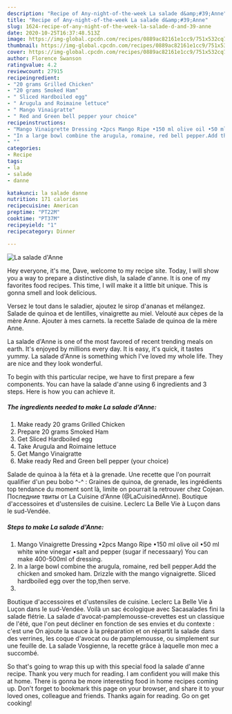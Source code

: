 ```yaml
---
description: "Recipe of Any-night-of-the-week La salade d&amp;#39;Anne"
title: "Recipe of Any-night-of-the-week La salade d&amp;#39;Anne"
slug: 1624-recipe-of-any-night-of-the-week-la-salade-d-and-39-anne
date: 2020-10-25T16:37:48.513Z
image: https://img-global.cpcdn.com/recipes/0889ac82161e1cc9/751x532cq70/la-salade-danne-recipe-main-photo.jpg
thumbnail: https://img-global.cpcdn.com/recipes/0889ac82161e1cc9/751x532cq70/la-salade-danne-recipe-main-photo.jpg
cover: https://img-global.cpcdn.com/recipes/0889ac82161e1cc9/751x532cq70/la-salade-danne-recipe-main-photo.jpg
author: Florence Swanson
ratingvalue: 4.2
reviewcount: 27915
recipeingredient:
- "20 grams Grilled Chicken"
- "20 grams Smoked Ham"
- " Sliced Hardboiled egg"
- " Arugula and Roimaine lettuce"
- " Mango Vinaigratte"
- " Red and Green bell pepper your choice"
recipeinstructions:
- "Mango Vinaigrette Dressing •2pcs Mango Ripe •150 ml olive oil •50 ml white wine vinegar •salt and pepper (sugar if necessaary) You can make 400-500ml of dressing."
- "In a large bowl combine the arugula, romaine, red bell pepper.Add the chicken and smoked ham. Drizzle with the mango vignaigrette. Sliced hardboiled egg over the top,then serve."
- ""
categories:
- Recipe
tags:
- la
- salade
- danne

katakunci: la salade danne 
nutrition: 171 calories
recipecuisine: American
preptime: "PT22M"
cooktime: "PT37M"
recipeyield: "1"
recipecategory: Dinner

---
```



![La salade d&#39;Anne](https://img-global.cpcdn.com/recipes/0889ac82161e1cc9/751x532cq70/la-salade-danne-recipe-main-photo.jpg)

Hey everyone, it's me, Dave, welcome to my recipe site. Today, I will show you a way to prepare a distinctive dish, la salade d&#39;anne. It is one of my favorites food recipes. This time, I will make it a little bit unique. This is gonna smell and look delicious.

Versez le tout dans le saladier, ajoutez le sirop d&#39;ananas et mélangez. Salade de quinoa et de lentilles, vinaigrette au miel. Velouté aux cèpes de la mère Anne. Ajouter à mes carnets. la recette Salade de quinoa de la mère Anne.

La salade d&#39;Anne is one of the most favored of recent trending meals on earth. It's enjoyed by millions every day. It is easy, it's quick, it tastes yummy. La salade d&#39;Anne is something which I've loved my whole life. They are nice and they look wonderful.


To begin with this particular recipe, we have to first prepare a few components. You can have la salade d&#39;anne using 6 ingredients and 3 steps. Here is how you can achieve it.

<!--inarticleads1-->

##### The ingredients needed to make La salade d&#39;Anne:

1. Make ready 20 grams Grilled Chicken
1. Prepare 20 grams Smoked Ham
1. Get  Sliced Hardboiled egg
1. Take  Arugula and Roimaine lettuce
1. Get  Mango Vinaigratte
1. Make ready  Red and Green bell pepper (your choice)


Salade de quinoa à la féta et à la grenade. Une recette que l&#39;on pourrait qualifier d&#39;un peu bobo ^-^ : Graines de quinoa, de grenade, les ingrédients top tendance du moment sont là, limite on pourrait la retrouver chez Cojean. Последние твиты от La Cuisine d&#39;Anne (@LaCuisinedAnne). Boutique d&#39;accessoires et d&#39;ustensiles de cuisine. Leclerc La Belle Vie à Luçon dans le sud-Vendée. 

<!--inarticleads2-->

##### Steps to make La salade d&#39;Anne:

1. Mango Vinaigrette Dressing •2pcs Mango Ripe •150 ml olive oil •50 ml white wine vinegar •salt and pepper (sugar if necessaary) You can make 400-500ml of dressing.
1. In a large bowl combine the arugula, romaine, red bell pepper.Add the chicken and smoked ham. Drizzle with the mango vignaigrette. Sliced hardboiled egg over the top,then serve.
1. 


Boutique d&#39;accessoires et d&#39;ustensiles de cuisine. Leclerc La Belle Vie à Luçon dans le sud-Vendée. Voilà un sac écologique avec Sacasalades fini la salade flétrie. La salade d&#39;avocat-pamplemousse-crevettes est un classique de l&#39;été, que l&#39;on peut décliner en fonction de ses envies et du contexte : c&#39;est une On ajoute la sauce à la préparation et on répartit la salade dans des verrines, les coque d&#39;avocat ou de pamplemousse, ou simplement sur une feuille de. La salade Vosgienne, la recette grâce à laquelle mon mec a succombé. 

So that's going to wrap this up with this special food la salade d&#39;anne recipe. Thank you very much for reading. I am confident you will make this at home. There is gonna be more interesting food in home recipes coming up. Don't forget to bookmark this page on your browser, and share it to your loved ones, colleague and friends. Thanks again for reading. Go on get cooking!
